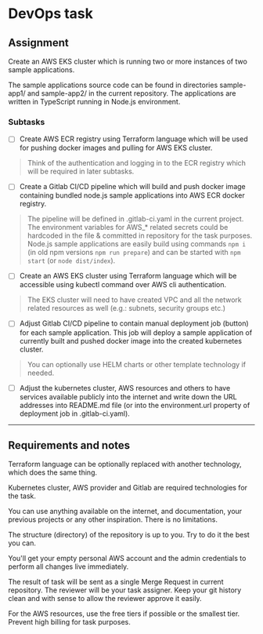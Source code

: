 # DevOps task

## Assignment
Create an AWS EKS cluster which is running two or more instances of two sample applications.

The sample applications source code can be found in directories sample-app1/ and sample-app2/ in the current repository. The applications are written in TypeScript running in Node.js environment.

### Subtasks
- [ ] Create AWS ECR registry using Terraform language which will be used for pushing docker images and pulling for AWS EKS cluster.
> Think of the authentication and logging in to the ECR registry which will be required in later subtasks.

- [ ] Create a Gitlab CI/CD pipeline which will build and push docker image containing bundled node.js sample applications into AWS ECR docker registry.
> The pipeline will be defined in .gitlab-ci.yaml in the current project. The environment variables for AWS_* related secrets could be hardcoded in the file & committed in repository for the task purposes.
> Node.js sample applications are easily build using commands `npm i` (in old npm versions `npm run prepare`) and can be started with `npm start` (or `node dist/index`).

- [ ] Create an AWS EKS cluster using Terraform language which will be accessible using kubectl command over AWS cli authentication.
> The EKS cluster will need to have created VPC and all the network related resources as well (e.g.: subnets, security groups etc.)

- [ ] Adjust Gitlab CI/CD pipeline to contain manual deployment job (button) for each sample application. This job will deploy a sample application of currently built and pushed docker image into the created kubernetes cluster.
> You can optionally use HELM charts or other template technology if needed.

- [ ] Adjust the kubernetes cluster, AWS resources and others to have services available publicly into the internet and write down the URL addresses into README.md file (or into the environment.url property of deployment job in .gitlab-ci.yaml).

---
## Requirements and notes
Terraform language can be optionally replaced with another technology, which does the same thing.

Kubernetes cluster, AWS provider and Gitlab are required technologies for the task.

You can use anything available on the internet, and documentation, your previous projects or any other inspiration. There is no limitations.

The structure (directory) of the repository is up to you. Try to do it the best you can.

You'll get your empty personal AWS account and the admin credentials to perform all changes live immediately.

The result of task will be sent as a single Merge Request in current repository. The reviewer will be your task assigner. Keep your git history clean and with sense to allow the reviewer approve it easily.

For the AWS resources, use the free tiers if possible or the smallest tier. Prevent high billing for task purposes.
